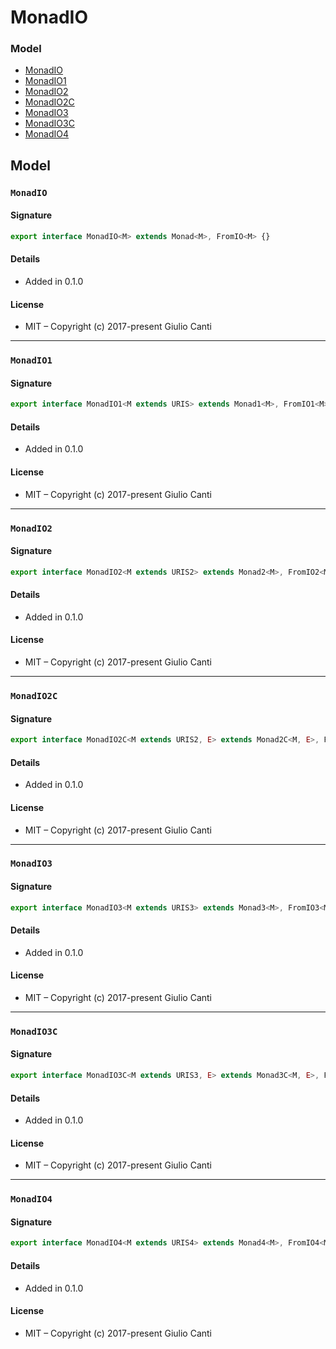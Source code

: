 
# MonadIO







### Model

* [MonadIO](#monadio)
* [MonadIO1](#monadio1)
* [MonadIO2](#monadio2)
* [MonadIO2C](#monadio2c)
* [MonadIO3](#monadio3)
* [MonadIO3C](#monadio3c)
* [MonadIO4](#monadio4)

## Model


### `MonadIO`




#### Signature

```typescript
export interface MonadIO<M> extends Monad<M>, FromIO<M> {}
```

#### Details

* Added in 0.1.0


#### License

* MIT – Copyright (c) 2017-present Giulio Canti

---


### `MonadIO1`




#### Signature

```typescript
export interface MonadIO1<M extends URIS> extends Monad1<M>, FromIO1<M> {}
```

#### Details

* Added in 0.1.0


#### License

* MIT – Copyright (c) 2017-present Giulio Canti

---


### `MonadIO2`




#### Signature

```typescript
export interface MonadIO2<M extends URIS2> extends Monad2<M>, FromIO2<M> {}
```

#### Details

* Added in 0.1.0


#### License

* MIT – Copyright (c) 2017-present Giulio Canti

---


### `MonadIO2C`




#### Signature

```typescript
export interface MonadIO2C<M extends URIS2, E> extends Monad2C<M, E>, FromIO2C<M, E> {}
```

#### Details

* Added in 0.1.0


#### License

* MIT – Copyright (c) 2017-present Giulio Canti

---


### `MonadIO3`




#### Signature

```typescript
export interface MonadIO3<M extends URIS3> extends Monad3<M>, FromIO3<M> {}
```

#### Details

* Added in 0.1.0


#### License

* MIT – Copyright (c) 2017-present Giulio Canti

---


### `MonadIO3C`




#### Signature

```typescript
export interface MonadIO3C<M extends URIS3, E> extends Monad3C<M, E>, FromIO3C<M, E> {}
```

#### Details

* Added in 0.1.0


#### License

* MIT – Copyright (c) 2017-present Giulio Canti

---


### `MonadIO4`




#### Signature

```typescript
export interface MonadIO4<M extends URIS4> extends Monad4<M>, FromIO4<M> {}
```

#### Details

* Added in 0.1.0


#### License

* MIT – Copyright (c) 2017-present Giulio Canti
